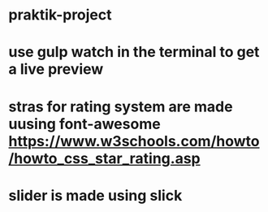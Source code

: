 # praktik-project

# use gulp watch in the terminal to get a live preview

# stras for rating system are made uusing font-awesome https://www.w3schools.com/howto/howto_css_star_rating.asp

# slider is made using slick